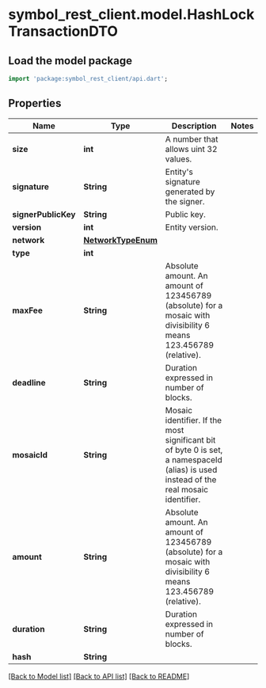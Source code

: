 # symbol_rest_client.model.HashLockTransactionDTO

## Load the model package
```dart
import 'package:symbol_rest_client/api.dart';
```

## Properties
Name | Type | Description | Notes
------------ | ------------- | ------------- | -------------
**size** | **int** | A number that allows uint 32 values. | 
**signature** | **String** | Entity's signature generated by the signer. | 
**signerPublicKey** | **String** | Public key. | 
**version** | **int** | Entity version. | 
**network** | [**NetworkTypeEnum**](NetworkTypeEnum.md) |  | 
**type** | **int** |  | 
**maxFee** | **String** | Absolute amount. An amount of 123456789 (absolute) for a mosaic with divisibility 6 means 123.456789 (relative). | 
**deadline** | **String** | Duration expressed in number of blocks. | 
**mosaicId** | **String** | Mosaic identifier. If the most significant bit of byte 0 is set, a namespaceId (alias) is used instead of the real mosaic identifier.  | 
**amount** | **String** | Absolute amount. An amount of 123456789 (absolute) for a mosaic with divisibility 6 means 123.456789 (relative). | 
**duration** | **String** | Duration expressed in number of blocks. | 
**hash** | **String** |  | 

[[Back to Model list]](../README.md#documentation-for-models) [[Back to API list]](../README.md#documentation-for-api-endpoints) [[Back to README]](../README.md)


